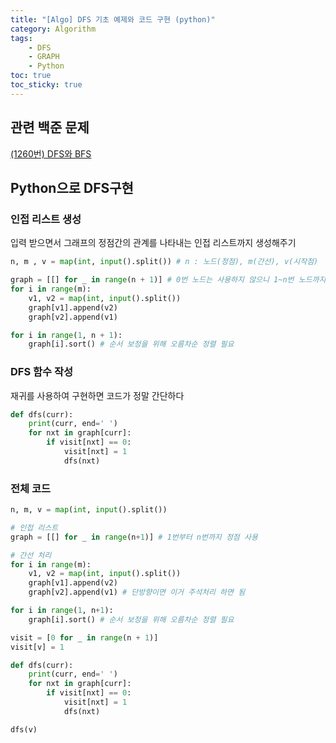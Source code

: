 ```yaml
---
title: "[Algo] DFS 기초 예제와 코드 구현 (python)"
category: Algorithm
tags:
    - DFS
    - GRAPH
    - Python
toc: true
toc_sticky: true
---
```

## 관련 백준 문제
[(1260번) DFS와 BFS](https://www.acmicpc.net/problem/1260)   

## Python으로 DFS구현
### 인접 리스트 생성
입력 받으면서 그래프의 정점간의 관계를 나타내는 인접 리스트까지 생성해주기
```python
n, m , v = map(int, input().split()) # n : 노드(정점), m(간선), v(시작점)

graph = [[] for _ in range(n + 1)] # 0번 노드는 사용하지 않으니 1~n번 노드까지 할당
for i in range(m):
    v1, v2 = map(int, input().split())
    graph[v1].append(v2)
    graph[v2].append(v1)

for i in range(1, n + 1):
    graph[i].sort() # 순서 보정을 위해 오름차순 정렬 필요
```

### DFS 함수 작성
재귀를 사용하여 구현하면 코드가 정말 간단하다
```python
def dfs(curr):
    print(curr, end=' ')
    for nxt in graph[curr]:
        if visit[nxt] == 0:
            visit[nxt] = 1
            dfs(nxt)
```

### 전체 코드
```python
n, m, v = map(int, input().split())

# 인접 리스트
graph = [[] for _ in range(n+1)] # 1번부터 n번까지 정점 사용

# 간선 처리
for i in range(m):
    v1, v2 = map(int, input().split())
    graph[v1].append(v2)
    graph[v2].append(v1) # 단방향이면 이거 주석처리 하면 됨

for i in range(1, n+1):
    graph[i].sort() # 순서 보정을 위해 오름차순 정렬 필요

visit = [0 for _ in range(n + 1)]
visit[v] = 1

def dfs(curr):
    print(curr, end=' ')
    for nxt in graph[curr]:
        if visit[nxt] == 0:
            visit[nxt] = 1
            dfs(nxt)

dfs(v)
```